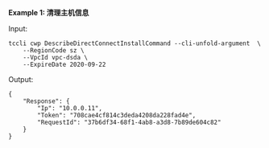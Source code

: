 **Example 1: 清理主机信息**



Input: 

```
tccli cwp DescribeDirectConnectInstallCommand --cli-unfold-argument  \
    --RegionCode sz \
    --VpcId vpc-dsda \
    --ExpireDate 2020-09-22
```

Output: 
```
{
    "Response": {
        "Ip": "10.0.0.11",
        "Token": "708cae4cf814c3deda4208da228fad4e",
        "RequestId": "37b6df34-68f1-4ab8-a3d8-7b89de604c82"
    }
}
```

